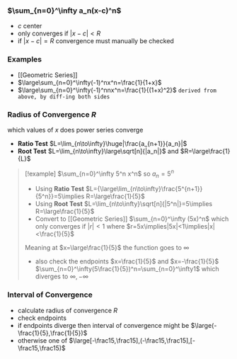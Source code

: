 ### $\sum_{n=0}^\infty a_n(x-c)^n$
- $c$ center
- only converges if $|x-c|<R$
- if $|x-c|=R$ convergence must manually be checked
### Examples
- [[Geometric Series]]
- $\large\sum_{n=0}^\infty(-1)^nx^n=\frac{1}{1+x}$
- $\large\sum_{n=0}^\infty(-1)^nnx^n=\frac{1}{(1+x)^2}$ `derived from above, by diff-ing both sides`
### Radius of Convergence $R$
which values of $x$ does power series converge
- **Ratio Test**  $L=\lim_{n\to\infty}\huge|\frac{a_{n+1}}{a_n}|$
- **Root Test** $L=\lim_{n\to\infty}\large\sqrt[n]{|a_n|}$ and $R=\large\frac{1}{L}$
> [!example] $\sum_{n=0}^\infty 5^n x^n$ so $a_n=5^n$
> - Using **Ratio Test**
>   $L={\large\lim_{n\to\infty}\frac{5^{n+1}}{5^n}}=5\implies R=\large\frac{1}{5}$
> - Using **Root Test**
> $L=\lim_{n\to\infty}\sqrt[n]{|5^n|}=5\implies R=\large\frac{1}{5}$
> - Convert to [[Geometric Series]] $\sum_{n=0}^\infty (5x)^n$ 
>   which only converges if $|r|<1$ where $r=5x\implies|5x|<1\implies|x|<\frac{1}{5}$
> 
> Meaning at $x=\large\frac{1}{5}$ the function goes to $\infty$
> - also check the endpoints $x=\frac{1}{5}$ and $x=-\frac{1}{5}$
>   $\sum_{n=0}^\infty(5\frac{1}{5})^n=\sum_{n=0}^\infty1$ which diverges to $\infty,-\infty$
### Interval of Convergence
- calculate radius of convergence $R$
- check endpoints
- if endpoints diverge then interval of convergence might be $\large(-\frac{1}{5},\frac{1}{5})$
- otherwise one of $\large[-\frac15,\frac15],(-\frac15,\frac15],[-\frac15,\frac15)$
